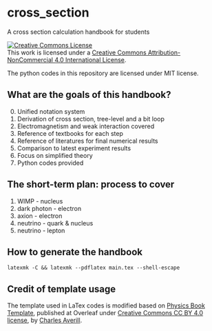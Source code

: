# cross_section
A cross section calculation handbook for students

<a rel="license" href="http://creativecommons.org/licenses/by-nc/4.0/"><img alt="Creative Commons License" style="border-width:0" src="https://i.creativecommons.org/l/by-nc/4.0/88x31.png" /></a><br />This work is licensed under a <a rel="license" href="http://creativecommons.org/licenses/by-nc/4.0/">Creative Commons Attribution-NonCommercial 4.0 International License</a>.

The python codes in this repository are licensed under MIT license.

## What are the goals of this handbook?

0. Unified notation system
1. Derivation of cross section, tree-level and a bit loop
2. Electromagnetism and weak interaction covered
3. Reference of textbooks for each step
4. Reference of literatures for final numerical results
5. Comparison to latest experiment results
6. Focus on simplified theory
7. Python codes provided

## The short-term plan: process to cover

1. WIMP - nucleus
2. dark photon - electron
3. axion - electron
4. neutrino - quark & nucleus
5. neutrino - lepton

## How to generate the handbook

```
latexmk -C && latexmk --pdflatex main.tex --shell-escape
```

## Credit of template usage

The template used in LaTex codes is modified based on [Physics Book Template](https://www.overleaf.com/latex/templates/physics-book-template/ncpnbrqpttwv), published at Overleaf under [Creative Commons CC BY 4.0 license](https://creativecommons.org/licenses/by/4.0/), by [Charles Averill](https://github.com/CharlesAverill).
